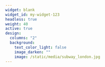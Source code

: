 ```yaml
---
widget: blank
widget_id: my-widget-123
headless: true
weight: 40
active: true
design:
  columns: "2"
  background:
    text_color_light: false
    image_darken: ""
    image: /static/media/subway_london.jpg
---
```

